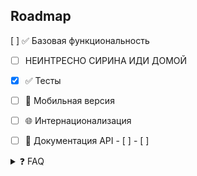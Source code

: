 
## Roadmap 
[ ] ✅ Базовая функциональность
- [ ] НЕИНТРЕСНО СИРИНА ИДИ ДОМОЙ
- [x] ✅ Тесты
- [ ] 📱 Мобильная версия
- [ ] 🌐 Интернационализация
- [ ] 🚧 Документация API - [ ]  - [ ] 


<details> <summary>❓ FAQ</summary> <details> <summary>Как установить?</summary> <br> Выполните <code>npm install</code> 



    
```mermaid
flowchart TD
    A[Christmas] -->|Get money| B(Go shopping)
    B --> C{Let me think}
    C -->|One| D[Laptop]
    C -->|Two| E[iPhone]
    C -->|Three| F[fa:fa-car Car]
```


</details> </details>


